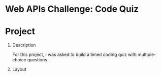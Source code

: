 # Web APIs Challenge: Code Quiz

# Project

1. Description

    For this project, I was asked to build a timed coding quiz with multiple-choice questions. 

2. Layout 


